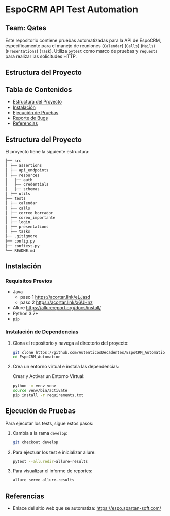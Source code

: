 # EspoCRM API Test Automation

## Team: Qates

Este repositorio contiene pruebas automatizadas para la API de EspoCRM, específicamente para el manejo de reuniones (`Calendar`) (`Calls`) (`Mails`) (`Presentations`) (`Task`). Utiliza `pytest` como marco de pruebas y `requests` para realizar las solicitudes HTTP.

## Estructura del Proyecto

## Tabla de Contenidos

- [Estructura del Proyecto](#estructura-del-proyecto)
- [Instalación](#instalación)
- [Ejecución de Pruebas](#ejecución-de-pruebas)
- [Reporte de Bugs](#reporte-de-bugs)
- [Referencias](#referencias)

## Estructura del Proyecto
El proyecto tiene la siguiente estructura:

```bash 
├── src
│ ├── assertions
│ ├── api_endpoints
│ ├── resources
│   ├── auth
│   ├── credentials
│   ├── schemas
│ ├── utils
├── tests
│ ├── calendar
│ ├── calls
│ ├── correo_borrador
│ ├── coreo_importante
│ ├── login
│ ├── presentations
│ ├── tasks
├── .gitignore
├── config.py
├── conftest.py
└── README.md
```

## Instalación

### Requisitos Previos
- Java 
  - paso 1 https://acortar.link/eLJasd
  - paso 2 https://acortar.link/x6UHnz
- Allure https://allurereport.org/docs/install/
- Python 3.7+
- `pip`

### Instalación de Dependencias
1. Clona el repositorio y navega al directorio del proyecto:

    ```bash
    git clone https://github.com/AutenticosDecadentes/EspoCRM_Automation.git
    cd EspoCRM_Automation
    ```

2. Crea un entorno virtual e instala las dependencias:

    Crear y Activar un Entorno Virtual:
    ```bash
   python -m venv venv
   source venv/bin/activate 
   pip install -r requirements.txt
    ```
## Ejecución de Pruebas

Para ejecutar los tests, sigue estos pasos:

1. Cambia a la rama `develop`:
    ```bash
    git checkout develop
2. Para ejectuar los test e inicializar allure:
    ```bash
    pytest --alluredir=allure-results
    ```
3. Para visualizar el informe de reportes:
    ```bash
    allure serve allure-results
    ```
## Referencias

- Enlace del sitio web que se automatiza: https://espo.spartan-soft.com/